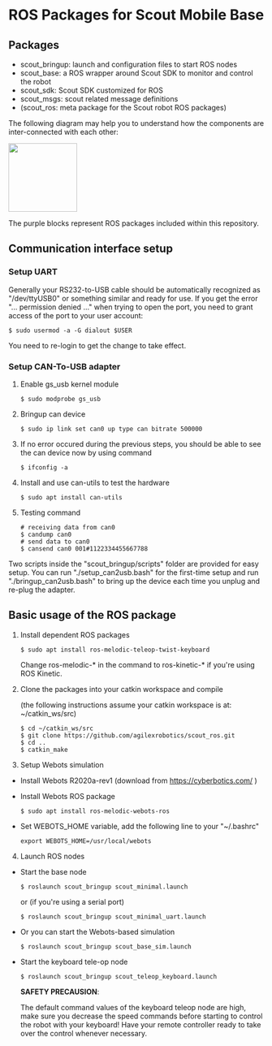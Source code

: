 # ROS Packages for Scout Mobile Base

## Packages

* scout_bringup: launch and configuration files to start ROS nodes 
* scout_base: a ROS wrapper around Scout SDK to monitor and control the robot
* scout_sdk: Scout SDK customized for ROS
* scout_msgs: scout related message definitions
* (scout_ros: meta package for the Scout robot ROS packages)

The following diagram may help you to understand how the components are inter-connected with each other:

<img src="./docs/diagram.png" height="135" >

The purple blocks represent ROS packages included within this repository.

## Communication interface setup

### Setup UART

Generally your RS232-to-USB cable should be automatically recognized as "/dev/ttyUSB0" or something similar and ready for use. If you get the error "... permission denied ..." when trying to open the port, you need to grant access of the port to your user account:

```
$ sudo usermod -a -G dialout $USER
```

You need to re-login to get the change to take effect.

### Setup CAN-To-USB adapter 
 
1. Enable gs_usb kernel module
   
    ```
    $ sudo modprobe gs_usb
    ```

2. Bringup can device
   
   ```
   $ sudo ip link set can0 up type can bitrate 500000
   ```

3. If no error occured during the previous steps, you should be able to see the can device now by using command
   
   ```
   $ ifconfig -a
   ```

4. Install and use can-utils to test the hardware
   
    ```
    $ sudo apt install can-utils
    ```

5. Testing command
   
    ```
    # receiving data from can0
    $ candump can0
    # send data to can0
    $ cansend can0 001#1122334455667788
    ```

Two scripts inside the "scout_bringup/scripts" folder are provided for easy setup. You can run "./setup_can2usb.bash" for the first-time setup and run "./bringup_can2usb.bash" to bring up the device each time you unplug and re-plug the adapter.

## Basic usage of the ROS package

1. Install dependent ROS packages

    ```
    $ sudo apt install ros-melodic-teleop-twist-keyboard
    ```

    Change ros-melodic-* in the command to ros-kinetic-* if you're using ROS Kinetic.

2. Clone the packages into your catkin workspace and compile

    (the following instructions assume your catkin workspace is at: ~/catkin_ws/src)

    ```
    $ cd ~/catkin_ws/src
    $ git clone https://github.com/agilexrobotics/scout_ros.git
    $ cd ..
    $ catkin_make
    ```

3. Setup Webots simulation    

* Install Webots R2020a-rev1 (download from https://cyberbotics.com/ )

* Install Webots ROS package

    ```
    $ sudo apt install ros-melodic-webots-ros
    ```

* Set WEBOTS_HOME variable, add the following line to your "~/.bashrc"

    ```
    export WEBOTS_HOME=/usr/local/webots
    ```

4. Launch ROS nodes
 
* Start the base node 

    ```
    $ roslaunch scout_bringup scout_minimal.launch
    ```

    or (if you're using a serial port)
        
    ```
    $ roslaunch scout_bringup scout_minimal_uart.launch
    ```

* Or you can start the Webots-based simulation

    ```
    $ roslaunch scout_bringup scout_base_sim.launch
    ```

* Start the keyboard tele-op node

    ```
    $ roslaunch scout_bringup scout_teleop_keyboard.launch
    ```

    **SAFETY PRECAUSION**: 

    The default command values of the keyboard teleop node are high, make sure you decrease the speed commands before starting to control the robot with your keyboard! Have your remote controller ready to take over the control whenever necessary. 
